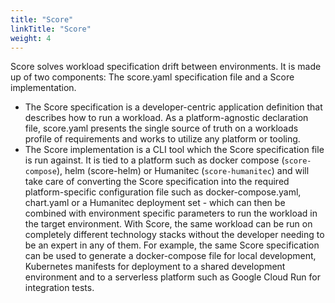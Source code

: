 ```yaml
---
title: "Score"
linkTitle: "Score"
weight: 4
---
```


Score solves workload specification drift between environments. It is made up of two components: The score.yaml specification file and a Score implementation.

- The Score specification is a developer-centric application definition that describes how to run a workload. As a platform-agnostic declaration file, score.yaml presents the single source of truth on a workloads profile of requirements and works to utilize any platform or tooling.
- The Score implementation is a CLI tool which the Score specification file is run against. It is tied to a platform such as docker compose (`score-compose`), helm (score-helm) or Humanitec (`score-humanitec`) and will take care of converting the Score specification into the required platform-specific configuration file such as docker-compose.yaml, chart.yaml or a Humanitec deployment set - which can then be combined with environment specific parameters to run the workload in the target environment.
  With Score, the same workload can be run on completely different technology stacks without the developer needing to be an expert in any of them. For example, the same Score specification can be used to generate a docker-compose file for local development, Kubernetes manifests for deployment to a shared development environment and to a serverless platform such as Google Cloud Run for integration tests.
